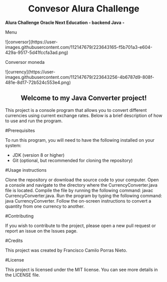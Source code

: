 <h1 align="center"> Convesor Alura Challenge</h1>
<b> Alura Challenge Oracle Next Education - backend Java - </b>
<p>Menu</p>
![conversor](https://user-images.githubusercontent.com/112147679/223643165-f5b701a3-e604-429a-9517-5d41fccfa3ad.png)
<br>
<p>Conversor moneda</p>
![currency](https://user-images.githubusercontent.com/112147679/223643256-4b6787d9-808f-481e-8d17-72b524c553e4.png)


<h2 align="center">Welcome to my Java Converter project!</h2>

This project is a console program that allows you to convert different currencies using current exchange rates. Below is a brief description of how to use and run the program.

#Prerequisites

To run this program, you will need to have the following installed on your system:

- JDK (version 8 or higher)
- Git (optional, but recommended for cloning the repository)

#Usage instructions

Clone the repository or download the source code to your computer.
Open a console and navigate to the directory where the CurrencyConverter.java file is located.
Compile the file by running the following command: javac CurrencyConverter.java.
Run the program by typing the following command: java CurrencyConverter.
Follow the on-screen instructions to convert a quantity from one currency to another.

#Contributing

If you wish to contribute to the project, please open a new pull request or report an issue on the Issues page.

#Credits

This project was created by Francisco Camilo Porras Nieto.

#License

This project is licensed under the MIT license. You can see more details in the LICENSE file.
